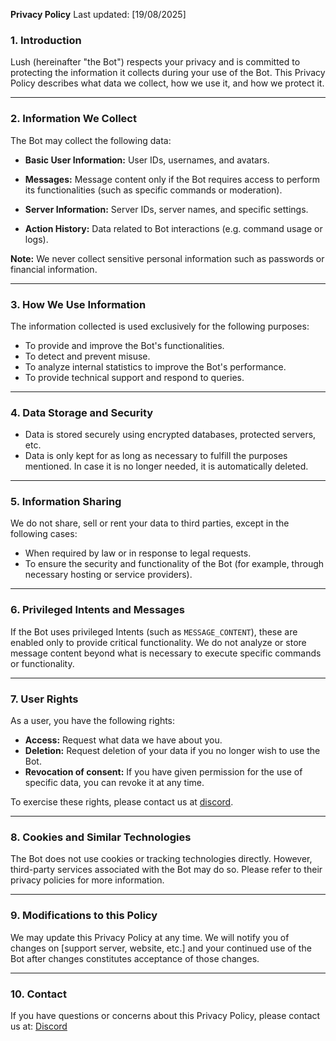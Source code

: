 **Privacy Policy**
Last updated: [19/08/2025]

### 1. **Introduction**
Lush (hereinafter "the Bot") respects your privacy and is committed to protecting the information it collects during your use of the Bot. This Privacy Policy describes what data we collect, how we use it, and how we protect it.

---

### 2. **Information We Collect**
The Bot may collect the following data:
- **Basic User Information:** User IDs, usernames, and avatars.
- **Messages:** Message content only if the Bot requires access to perform its functionalities (such as specific commands or moderation).

- **Server Information:** Server IDs, server names, and specific settings.
- **Action History:** Data related to Bot interactions (e.g. command usage or logs).

**Note:** We never collect sensitive personal information such as passwords or financial information.

---

### 3. **How ​​We Use Information**
The information collected is used exclusively for the following purposes:
- To provide and improve the Bot's functionalities.
- To detect and prevent misuse.
- To analyze internal statistics to improve the Bot's performance.
- To provide technical support and respond to queries.

---

### 4. **Data Storage and Security**
- Data is stored securely using encrypted databases, protected servers, etc.
- Data is only kept for as long as necessary to fulfill the purposes mentioned. In case it is no longer needed, it is automatically deleted.

---

### 5. **Information Sharing**
We do not share, sell or rent your data to third parties, except in the following cases:
- When required by law or in response to legal requests.
- To ensure the security and functionality of the Bot (for example, through necessary hosting or service providers).

---

### 6. **Privileged Intents and Messages**
If the Bot uses privileged Intents (such as `MESSAGE_CONTENT`), these are enabled only to provide critical functionality. We do not analyze or store message content beyond what is necessary to execute specific commands or functionality.

---

### 7. **User Rights**
As a user, you have the following rights:
- **Access:** Request what data we have about you.
- **Deletion:** Request deletion of your data if you no longer wish to use the Bot.
- **Revocation of consent:** If you have given permission for the use of specific data, you can revoke it at any time.

To exercise these rights, please contact us at [discord](https://discord.gg/WK9jeDUwNu).

---

### 8. **Cookies and Similar Technologies**
The Bot does not use cookies or tracking technologies directly. However, third-party services associated with the Bot may do so. Please refer to their privacy policies for more information.

---

### 9. **Modifications to this Policy**
We may update this Privacy Policy at any time. We will notify you of changes on [support server, website, etc.] and your continued use of the Bot after changes constitutes acceptance of those changes.

---

### 10. **Contact**
If you have questions or concerns about this Privacy Policy, please contact us at:
[Discord](https://dsc.gg/ibfmstudios)
